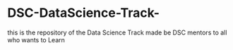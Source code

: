 # DSC-DataScience-Track-
this is the repository of the Data Science Track made be DSC mentors to all who wants to Learn 
